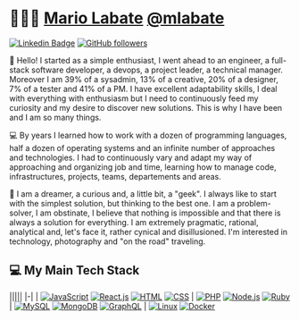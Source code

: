 # 👨🏻‍💻 [Mario Labate](https://github.com/mlabate) [@mlabate](https://github.com/mlabate)

[![Linkedin Badge](https://img.shields.io/badge/-Mario%20Labate-blue?style=social&logo=Linkedin&logoColor=blue&link=https://www.linkedin.com/in/mlabate/)](https://www.linkedin.com/in/mlabate/) 
[![GitHub followers](https://img.shields.io/github/followers/mlabate?label=Follow&style=social)](https://github.com/mlabate/?tab=follow) 

:wave: Hello! I started as a simple enthusiast, I went ahead to an engineer, a full-stack software developer, a devops, a project leader, a technical manager. Moreover I am 39% of a sysadmin, 13% of a creative, 20% of a designer, 7% of a tester and 41% of a PM.
I have excellent adaptability skills, I deal with everything with enthusiasm but I need to continuously feed my curiosity and my desire to discover new solutions. This is why I have been and I am so many things.

💻 By years I learned how to work with a dozen of programming languages, half a dozen of operating systems and an infinite number of approaches and technologies. I had to continuously vary and adapt my way of approaching and organizing job and time, learning how to manage code, infrastructures, projects, teams, departements and areas.

👀 I am a dreamer, a curious and, a little bit, a "geek". I always like to start with the simplest solution, but thinking to the best one.
I am a problem-solver, I am obstinate, I believe that nothing is impossible and that there is always a solution for everything.
I am extremely pragmatic, rational, analytical and, let's face it, rather cynical and disillusioned.
I'm interested in technology, photography and "on the road" traveling.

## 💻 My Main Tech Stack

<!-- START OF PROFILE STACK, DO NOT REMOVE -->
|||||
|-|
| [![JavaScript](https://img.shields.io/static/v1?label=&message=JavaScript&color=F1E05A&logo=javascript&logoColor=FFFFFF)](https://developer.mozilla.org/en-US/docs/Web/JavaScript)
 [![React.js](https://img.shields.io/static/v1?label=&message=React.js&color=61dafb&logo=react&logoColor=FFFFFF)](https://reactjs.org/)
 [![HTML](https://img.shields.io/static/v1?label=&message=HTML&color=ff751a&logo=HTML5&logoColor=FFFFFF)](https://developer.mozilla.org/en-US/docs/Web/Guide/HTML/HTML5)
 [![CSS](https://img.shields.io/static/v1?label=&message=CSS&color=1e90ff&logo=css3&logoColor=FFFFFF)](https://developer.mozilla.org/en-US/docs/Web/CSS)
| [![PHP](https://img.shields.io/static/v1?label=&message=PHP&color=8892bf&logo=php&logoColor=FFFFFF)](https://www.php.net/)
 [![Node.js](https://img.shields.io/static/v1?label=&message=Node.js&color=47d147&logo=node.js&logoColor=FFFFFF)](https://nodejs.org/en/)
 [![Ruby](https://img.shields.io/static/v1?label=&message=Ruby&color=CC342D&logo=ruby&logoColor=FFFFFF)](https://www.ruby-lang.org/en/) 
| [![MySQL](https://img.shields.io/static/v1?label=&message=MySQL&color=00758f&logo=mysql&logoColor=FFFFFF)](https://www.mysql.com/)
 [![MongoDB](https://img.shields.io/static/v1?label=&message=MongoDB&color=116149&logo=mongodb&logoColor=FFFFFF)](https://www.mongodb.com/)
 [![GraphQL](https://img.shields.io/static/v1?label=&message=GraphQL&color=e00097&logo=graphql&logoColor=FFFFFF)](https://graphql.org/)
| [![Linux](https://img.shields.io/static/v1?label=&message=Linux&color=000000&logo=linux&logoColor=FFFFFF)](https://www.linux.org/)
 [![Docker](https://img.shields.io/static/v1?label=&message=Docker&color=2c99eb&logo=docker&logoColor=FFFFFF)](https://www.docker.com/)
<!-- END OF PROFILE STACK, DO NOT REMOVE -->

